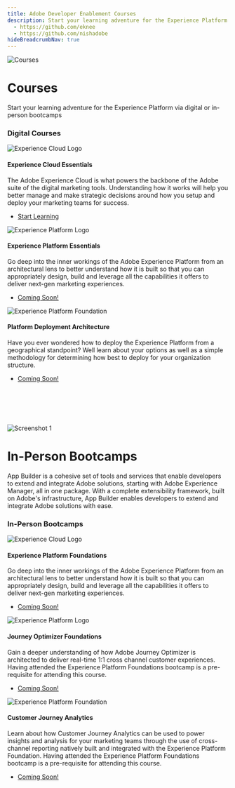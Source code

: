 ```yaml
---
title: Adobe Developer Enablement Courses
description: Start your learning adventure for the Experience Platform
  - https://github.com/eknee
  - https://github.com/nishadobe
hideBreadcrumbNav: true
---
```


<!-- Title -->
<Hero slots="image, heading, text" background="rgb(64, 34, 138)" hideBreadcrumbNav={true}/>

![Courses](images/courses-new.png)

# Courses

Start your learning adventure for the Experience Platform via digital or in-person bootcamps

<!-- Digital Course -->
<TitleBlock slots="heading" theme="light" />

### Digital Courses

<ProductCard slots="icon, heading, text, buttons" theme="light" width="33%" />

![Experience Cloud Logo](images/aec-logo.svg)

#### Experience Cloud Essentials

The Adobe Experience Cloud is what powers the backbone of the Adobe suite of the digital marketing tools. Understanding how it works will help you better manage and make strategic decisions around how you setup and deploy your marketing teams for success.

* [Start Learning](/courses/aec-essentials/index.html)

<ProductCard slots="icon, heading, text, buttons" theme="light" width="33%" />

![Experience Platform Logo](images/aep-logo.svg)

#### Experience Platform Essentials

Go deep into the inner workings of the Adobe Experience Platform from an architectural lens to better understand how it is built so that you can appropriately design, build and leverage all the capabilities it offers to deliver next-gen marketing experiences.

* [Coming Soon!](index.md)

<!--
* [Start Learning](/courses/experience-platform-essentials/)
-->

<ProductCard slots="icon, heading, text, buttons" theme="light" width="33%" />

![Experience Platform Foundation](images/aep-foundation.png)

#### Platform Deployment Architecture

Have you ever wondered how to deploy the Experience Platform from a geographical standpoint? Well learn about your options as well as a simple methodology for determining how best to deploy for your organization structure.

* [Coming Soon!](index.md)

<!--
* [Start Learning](/courses/experience-platform-technical-foundation/)  
-->

<br/>
<br/>
<br/>
<br/>
<TextBlock slots="image, heading, text1, buttons" />

![Screenshot 1](images/middle-banner.png)

# In-Person Bootcamps

App Builder is a cohesive set of tools and services that enable developers to extend and integrate Adobe solutions, starting with Adobe Experience Manager, all in one package.​ With a complete extensibility framework, built on Adobe's infrastructure, App Builder enables developers to extend and integrate Adobe solutions with ease.



<!-- Bootcamps -->
<TitleBlock slots="heading" theme="light" />

### In-Person Bootcamps

<ProductCard slots="icon, heading, text, buttons" theme="light" width="33%" />

![Experience Cloud Logo](images/aec-logo.svg)

#### Experience Platform Foundations

Go deep into the inner workings of the Adobe Experience Platform from an architectural lens to better understand how it is built so that you can appropriately design, build and leverage all the capabilities it offers to deliver next-gen marketing experiences.

* [Coming Soon!](index.md)

<ProductCard slots="icon, heading, text, buttons" theme="light" width="33%" />

![Experience Platform Logo](images/aep-logo.svg)

#### Journey Optimizer Foundations

Gain a deeper understanding of how Adobe Journey Optimizer is architected to deliver real-time 1:1 cross channel customer experiences. Having attended the Experience Platform Foundations bootcamp is a pre-requisite for attending this course.

* [Coming Soon!](index.md)

<!--
* [Start Learning](/courses/experience-platform-essentials/)
-->

<ProductCard slots="icon, heading, text, buttons" theme="light" width="33%" />

![Experience Platform Foundation](images/aep-foundation.png)

#### Customer Journey Analytics

Learn about how Customer Journey Analytics can be used to power insights and analysis for your marketing teams through the use of cross-channel reporting natively built and integrated with the Experience Platform Foundation. Having attended the Experience Platform Foundations bootcamp is a pre-requisite for attending this course.

* [Coming Soon!](index.md)

<!--
* [Start Learning](/courses/experience-platform-technical-foundation/)  
-->

<!-- Call to Action - To register for the course 

<AnnouncementBlock slots="heading, text, button" theme="dark" />

### Join our waiting list here!

Sign up for the opportunity to attend in person Adobe Experience Platform Essentials

[Register Now](#)-->
